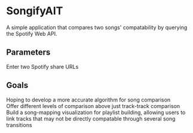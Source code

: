 # SongifyAIT
A simple application that compares two songs' compatability by querying the Spotify Web API. 

## Parameters
Enter two Spotify share URLs

## Goals
Hoping to develop a more accurate algorithm for song comparison  
Offer different levels of comparison above just track-track comparison  
Build a song-mapping visualization for playlist building, allowing users to link tracks that may not be directly compatable through several song transitions

